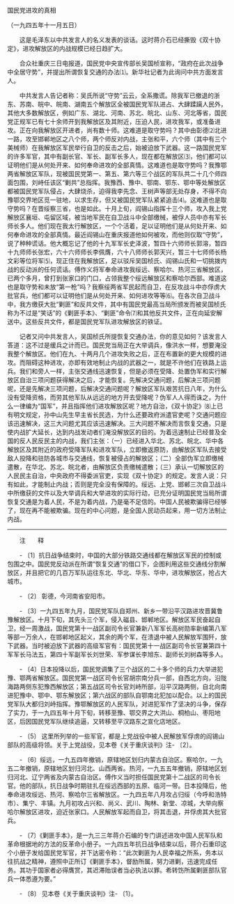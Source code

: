 国民党进攻的真相

（一九四五年十一月五日）



　　这是毛泽东以中共发言人的名义发表的谈话。这时蒋介石已经撕毁《双十协定》，进攻解放区的内战规模已经日趋扩大。 



　　合众社重庆三日电报道，国民党中央宣传部长吴国桢宣称，“政府在此次战争中全居守势”，并提出所谓恢复交通的办法⑴。新华社记者为此询问中共方面发言人。 

　　中共发言人告记者称：吴氏所说“守势”云云，全系撒谎。除我军已撤退的浙东、苏南、皖中、皖南、湖南五个解放区全被国民党军队进占、大肆蹂躏人民外，其他大多数解放区，例如广东、湖北、河南、苏北、皖北、山东、河北等省，国民党正规军已有七十余师开到我解放区及其附近，压迫人民，进攻我军，或准备进攻。正在向我解放区开进者，尚有数十师。这难道是取守势吗？其中由彰德⑵北进一路，攻至邯郸地区之八个师，两个师反对内战，主张和平，六个师（其中有三个美械师）在我解放区军民举行自卫的反击之后，始被迫放下武器。这一路国民党军的许多军官，其中有副长官、军长、副军长多人，现在都在解放区⑶，他们都可以证明他们是从何处开来、如何奉命进攻的全部真情。这难道也是取守势吗？我豫鄂两省解放区军队，现被国民党第一、第五、第六等三个战区的军队共二十几个师四面包围，刘峙任该区“剿共”总指挥。我豫西、豫中、鄂南、鄂东、鄂中等处解放区都被国民党军队侵占，大肆烧杀，迫得我李先念、王树声等部无处存身，不得不向豫鄂交界地区觅一驻地，以求生存，但又被国民党军队紧紧追击⑷。这难道也是取守势吗？在晋绥察三省，也是如此。十月上旬，阎锡山指挥十三个师，攻入我上党解放区襄垣、屯留区域，被当地军民在自卫战斗中全部缴械，被俘人员中亦有军长师长多人。他们现在我太行解放区，一个个活着，足以证明他们是从何处开来、如何奉命进攻的全部真情。最近阎锡山在重庆报道他如何被攻，而他则仅取“守势”，说了种种谎话。他大概忘记了他的十九军军长史泽波，暂四十六师师长郭溶，暂四十九师师长张宏，六十六师师长李佩膺，六十八师师长郭天兴，暂三十七师师长杨文彩等位将军⑸，现正住在我解放区，足以驳斥吴国桢氏、阎锡山氏和一切挑拨内战的反动派的任何谎话。傅作义将军奉命进攻我绥远、察哈尔、热河三省解放区，已两个多月，曾打到张家口的门口，占领我整个绥远解放区和察哈尔西部。难道这也是取守势和未放“第一枪”吗？我察绥两省军民起而自卫，在反攻战斗中亦俘虏大批官兵，他们都可以证明他们是从何处开来、如何进攻等等⑹。在各次自卫战斗中，我方缴获大批“剿匪”和反共文件，其中有国民党最高当局所颁发而被吴国桢氏称为不过是“笑话”的《剿匪手本》、“剿匪”命令⑺和其他反共文件，正在向延安解送中。这些反共文件，都是国民党军队进攻解放区的铁证。 

　　记者又问中共发言人，吴国桢氏所提恢复交通办法，你的意见如何？该发言人答道：这不过是缓兵之计而已。国民党当局正在大举调兵，像洪水一样，想要淹没我整个解放区。他们在九、十两月几个进攻失败之后，正在布置新的更大规模的进攻。而阻碍这种进攻，亦即有效地制止内战的武器之一，就是不许他们在铁路上运兵。我们和旁人一样，主张交通线迅速恢复，但是必须在受降、处置伪军和实行解放区自治三项问题获得解决之后，才能恢复。先解决交通问题，后解决三项问题呢，还是先解决三项问题，后解决交通问题呢？解放区军队艰苦抗日八年，为什么没有受降资格，而劳其他军队从远远的地方开去受降呢？伪军人人得而诛之，为什么一律编为“国军”，并且指挥他们进攻解放区呢？地方自治，《双十协定》⑻上已有明文规定，孙中山先生早主省长民选，为什么还要政府派遣官吏呢？交通问题应该迅速解决，这三大问题尤其应该迅速解决。三大问题不解决而言恢复交通，只是使内战扩大延长，达到内战发动者们淹没解放区的目的。为着迅速制止已经普及全国的反人民反民主的内战，我们主张：（一）已经进入华北、苏北、皖北、华中各解放区及其附近的政府受降军队和进攻军队，立即撤返原防，由解放区军队去接受敌人投降和驻防各城市与交通线，恢复被侵占的解放区；（二）全部伪军立即缴械遣散，在华北、苏北、皖北者，由解放区负责缴械遣散；（三）承认一切解放区的人民民主自治，中央政府不得委派官吏，实现《双十协定》的规定。发言人说：只有如此，才能制止内战；否则是完全没有保障的。绥远、上党、邯郸三次自卫战斗中所缴获的文件以及大举调兵和大举进攻的实际行动，已充分证明国民党当局所谓恢复交通是为着人民，不是为着内战，乃是毫不足信的。中国人民被欺骗得已经够了，现在再不能被欺骗。现在的中心问题，是全国人民动员起来，用一切方法制止内战。 





------------------

　　注　　释 

　　- 〔1〕抗日战争结束时，中国的大部分铁路交通线都在解放区军民的控制或包围之中。国民党反动派在所谓“恢复交通”的借口下，企图利用这些交通线分割解放区，并且把它的几百万军队运往东北、华北、华东、华中，进攻解放区，抢占大城市。 

　　- 〔2〕 彰德，今河南省安阳市。 

　　- 〔3〕一九四五年九月，国民党军队自郑州、新乡一带沿平汉路进攻晋冀鲁豫解放区。十月下旬，其先头三个军，侵入磁县、邯郸地区。解放区军民奋起自卫，经一周激战，国民党第十一战区副司令长官兼新八军军长高树勋率新编第八军等部一万余人，在邯郸地区起义，其余的两个军，在溃退中被人民解放军围歼，放下武器。当时被迫放下武器的高级军官有：国民党第十一战区副司令长官兼第四十军军长马法五，第四十军副军长刘世荣、军参谋长李旭东、副师长刘树森等多人。 

　　- 〔4〕日本投降以后，国民党调集了三个战区的二十多个师的兵力大举进犯豫、鄂两省解放区。国民党第一战区司令长官胡宗南分兵一部，自西北方向，沿陇海路两侧东犯豫西解放区；第五战区司令长官刘峙所部，沿平汉路两侧，自北向南进犯豫中、鄂中、鄂东解放区；第六战区的部队自鄂南北犯加以配合。以上的国民党军队大都归刘峙指挥。豫鄂解放区的人民军队，对进犯军作了坚决的斗争，保存了实力，于一九四五年十月下旬，转移至豫、鄂交界之大洪山、桐柏山、枣阳地区，后因国民党军队继续追逼，又转移至平汉路东之宣化店地区。 

　　- 〔5〕 这里所列举的一些军官，都是上党战役中被人民解放军俘虏的阎锡山部队的高级将领。关于上党战役，见本卷《关于重庆谈判》注- 〔2〕。 

　　- 〔6〕绥远，一九五四年撤销，原辖地区划归内蒙古自治区。察哈尔，一九五二年撤销，原辖地区划归河北、山西两省。热河，一九五五年撤销，原辖地区划归河北、辽宁两省及内蒙古自治区。傅作义当时担任国民党第十二战区的司令长官。他的部队，抗日战争时期驻扎在绥远西部的五原、临河一带。日本投降后，他奉命进攻绥远、热河、察哈尔三省解放区。一九四五年八月攻占归绥（今呼和浩特市）、集宁、丰镇。九月初攻占兴和、尚义、武川、陶林、新堂、凉城，大举向察哈尔解放区进攻，迫近张家口。人民解放军起而自卫，将其击退，并俘虏其大批官兵。 

　　- 〔7〕《剿匪手本》，是一九三三年蒋介石编的专门讲述进攻中国人民军队和革命根据地的方法的反革命小册子。一九四五年抗日战争结束以后，蒋介石重印这个小册子发给国民党军官，并下达密令称：“此次剿匪为人民幸福之所系，务本以往抗战之精神，遵照中正所订《剿匪手本》，督励所属，努力进剿，迅速完成任务。其功于国家者必得膺赏，其迟滞贻误者当必执法以罪。希转饬所属剿匪部队官兵一体悉遵为要。” 

　　- 〔8〕 见本卷《关于重庆谈判》注- 〔1〕。 


